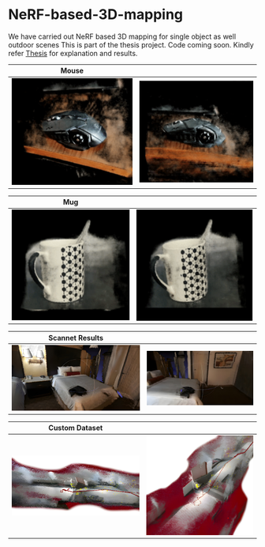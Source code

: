 # NeRF-based-3D-mapping
We have carried out NeRF based 3D mapping for single object as well outdoor scenes
This is part of the thesis project. Code coming soon.
Kindly refer [Thesis](https://drive.google.com/file/d/1RpVDuD2roLN0XS5S0grBaMGsOXlb9ABy/view?usp=sharing) for explanation and results.

 
| Mouse                               |                                     |
| ----------------------------------- | ----------------------------------- |
| ![](https://github.com/Bparui/NeRF-based-3D-mapping/blob/main/mouse%20(1).png) | ![](https://github.com/Bparui/NeRF-based-3D-mapping/blob/main/mouse%20(2).png) |

| Mug                                 |                                     |
| ----------------------------------- | ----------------------------------- |
| ![](https://github.com/Bparui/NeRF-based-3D-mapping/blob/main/mug%20(3).png) | ![](https://github.com/Bparui/NeRF-based-3D-mapping/blob/main/mug%20(2).png) |

| Scannet Results                     |                                     |
| ----------------------------------- | ----------------------------------- |
| ![](https://github.com/Bparui/NeRF-based-3D-mapping/blob/main/94d529cd-5d45-490d-b095-adc88736a05f.jpg) | ![](https://github.com/Bparui/NeRF-based-3D-mapping/blob/main/83b299bc-1a89-488f-badd-b6de690e0754.jpg) |

| Custom Dataset                      |                                     |
| ----------------------------------- | ----------------------------------- |
| ![](https://github.com/Bparui/NeRF-based-3D-mapping/blob/main/aa3c9195-712e-4ba8-b4fa-193929070d73.jpg) | ![](https://github.com/Bparui/NeRF-based-3D-mapping/blob/main/d0e81ee8-4650-44c5-8261-66bac790d45c(1).jpg) |
